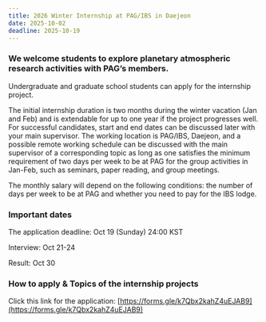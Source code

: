 ```yaml
---
title: 2026 Winter Internship at PAG/IBS in Daejeon
date: 2025-10-02
deadline: 2025-10-19
---
```


### We welcome students to explore planetary atmospheric research activities with PAG’s members.

Undergraduate and graduate school students can apply for the internship project.

The initial internship duration is two months during the winter vacation (Jan and Feb) and is extendable for up to one year if the project progresses well. For successful candidates, start and end dates can be discussed later with your main supervisor. The working location is PAG/IBS, Daejeon, and a possible remote working schedule can be discussed with the main supervisor of a corresponding topic as long as one satisfies the minimum requirement of two days per week to be at PAG for the group activities in Jan-Feb, such as seminars, paper reading, and group meetings.

The monthly salary will depend on the following conditions: the number of days per week to be at PAG and whether you need to pay for the IBS lodge.

### Important dates

The application deadline: Oct 19 (Sunday) 24:00 KST

Interview: Oct 21-24

Result: Oct 30

### How to apply & Topics of the internship projects

Click this link for the application: 
[https://forms.gle/k7Qbx2kahZ4uEJAB9](https://forms.gle/k7Qbx2kahZ4uEJAB9)